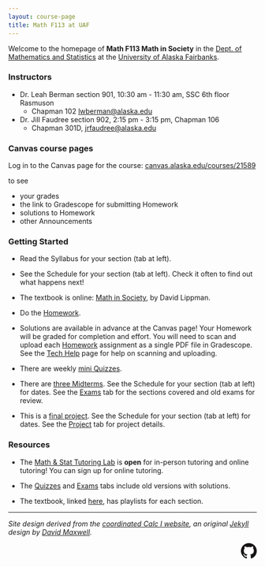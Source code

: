 ```yaml
---
layout: course-page
title: Math F113 at UAF
---
```


Welcome to the homepage of **Math F113 Math in Society** in the [Dept. of Mathematics and Statistics](http://www.uaf.edu/dms/) at the [University of Alaska Fairbanks](http://www.uaf.edu/).

### Instructors

  * Dr. Leah  Berman section 901, 10:30 am - 11:30 am, SSC 6th floor Rasmuson
    * Chapman 102 [lwberman@alaska.edu](mailto:lwberman@alaska.edu)
  * Dr. Jill Faudree section 902, 2:15 pm - 3:15 pm, Chapman 106
    * Chapman 301D, [jrfaudree@alaska.edu](mailto:jrfaudree@alaska.edu)

### Canvas course pages

Log in to the Canvas page for the course: [canvas.alaska.edu/courses/21589](https://canvas.alaska.edu/courses/24470)

to see

  * your grades
  * the link to Gradescope for submitting Homework
  * solutions to Homework
  * other Announcements

### Getting Started

* Read the Syllabus for your section (tab at left).

* See the Schedule for your section (tab at left).  Check it often to find out what happens next!

* The textbook is online: [Math in Society](https://www.opentextbookstore.com/mathinsociety/), by David Lippman.

* Do the [Homework](homework.html).

* Solutions are available in advance at the Canvas page!  Your Homework will be graded for completion and effort.  You will need to scan and upload each [Homework](homework.html) assignment as a single PDF file in Gradescope.  See the [Tech Help](techHelp.html) page for help on scanning and uploading.

* There are weekly [mini Quizzes](quizzes.html).

* There are [three Midterms](exams.html).  See the Schedule for your section (tab at left) for dates.  See the [Exams](exams.html) tab for the sections covered and old exams for review.

* This is a [final project](project.html). See the Schedule for your section (tab at left) for dates.  See the [Project](project.html) tab for project details.

### Resources

* The [Math & Stat Tutoring Lab](https://www.uaf.edu/dms/mathlab/index.php) is **open** for in-person tutoring and online tutoring!  You can sign up for online tutoring.

* The [Quizzes](quizzes.html) and [Exams](exams.html) tabs include old versions with solutions.

* The textbook, linked [here](https://www.opentextbookstore.com/mathinsociety/), has playlists for each section.

---
_Site design derived from the [coordinated Calc I website](https://uaf-math.github.io/calc1/), an original [Jekyll](https://jekyllrb.com/) design by [David Maxwell](https://damaxwell.github.io/)._

[<img src="assets/images/GitHub-Mark-32px.png" align="right">](https://github.com/uaf-math/math113 "github repository for this site")
